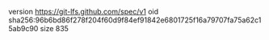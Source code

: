 version https://git-lfs.github.com/spec/v1
oid sha256:96b6bd86f278f204f60d9f84ef91842e6801725f16a79707fa75a62c15ab9c90
size 835
